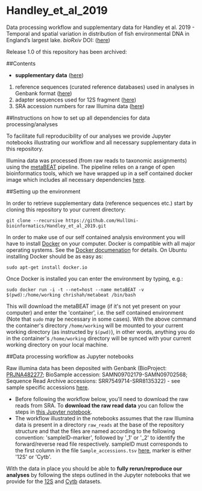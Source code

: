 # Handley_et_al_2019

Data processing workflow and supplementary data for Handley et al. 2019 - Temporal and spatial variation in distribution of fish environmental DNA in England’s largest lake. _bioRxiv_ DOI: ([here](http://sci-hub.tw/10.1101/376400))

Release 1.0 of this repository has been archived: 

##Contents
 - __supplementary data__ ([here](https://github.com/HullUni-bioinformatics/Handley_et_al_2018/tree/master/supplementary_data))
 1. reference sequences (curated reference databases) used in analyses in Genbank format ([here](https://github.com/HullUni-bioinformatics/Handley_et_al_2018/tree/master/supplementary_data/reference_DBs))
 2. adapter sequences used for 12S fragment ([here](https://github.com/HullUni-bioinformatics/Handley_et_al_2018/blob/master/supplementary_data/12S-adapters.fasta))
 3. SRA accession numbers for raw Illumina data ([here](https://github.com/HullUni-bioinformatics/Handley_et_al_2018/blob/master/supplementary_data/Sample_accessions.tsv))

 

##Instructions on how to set up all dependencies for data processing/analyses
 
To facilitate full reproducibility of our analyses we provide Jupyter notebooks illustrating our workflow and all necessary supplementary data in this repository.

Illumina data was processed (from raw reads to taxonomic assignments) using the [metaBEAT](https://github.com/HullUni-bioinformatics/metaBEAT) pipeline. The pipeline relies on a range of open bioinformatics tools, which we have wrapped up in a self contained docker image which includes all necessary dependencies [here](https://hub.docker.com/r/chrishah/metabeat/).

##Setting up the environment

In order to retrieve supplementary data (reference sequences etc.) start by cloning this repository to your current directory:
```
git clone --recursive https://github.com/HullUni-bioinformatics/Handley_et_al_2019.git
```

In order to make use of our self contained analysis environment you will have to install [Docker](https://www.docker.com/) on your computer. Docker is compatible with all major operating systems. See the [Docker documenation](https://docs.docker.com/) for details. On Ubuntu installing Docker should be as easy as:

```
sudo apt-get install docker.io
```

Once Docker is installed you can enter the environment by typing, e.g.:
```
sudo docker run -i -t --net=host --name metaBEAT -v $(pwd):/home/working chrishah/metabeat /bin/bash
```

This will download the metaBEAT image (if it's not yet present on your computer) and enter the 'container', i.e. the self contained environment (Note that `sudo` may be necessary in some cases). With the above command the container's directory `/home/working` will be mounted to your current working directory (as instructed by `$(pwd)`), in other words, anything you do in the container's `/home/working` directory will be synced with your current working directory on your local machine. 
 

##Data processing workflow as Jupyter notebooks

Raw illumina data has been deposited with Genbank (BioProject: [PRJNA482277](https://www.ncbi.nlm.nih.gov/Traces/study/?acc=SRP154799); BioSample accession: SAMN09702179-SAMN09702568; Sequence Read Archive accessions: SRR7549714-SRR8135322) - see sample specific accessions [here](https://github.com/HullUni-bioinformatics/Handley_et_al_2018/blob/master/supplementary_data/Sample_accessions.tsv). 

- Before following the workflow below, you'll need to download the raw reads from SRA. To __download the raw read data__ you can follow the steps in [this Jupyter notebook](https://github.com/HullUni-bioinformatics/Handley_et_al_2018/blob/master/How_to_download_Rawdata_from_SRA.ipynb).
- The workflow illustrated in the notebooks assumes that the raw Illumina data is present in a directory `raw_reads` at the base of the repository structure and that the files are named according to the following convention:
'sampleID-marker', followed by '_1' or '_2' to identify the forward/reverse read file respectively. sampleID must corresponds to the first column in the file `Sample_accessions.tsv` [here](https://github.com/HullUni-bioinformatics/Handley_et_al_2018/blob/master/supplementary_data/Sample_accessions.tsv), marker is either '12S' or 'Cytb'.

With the data in place you should be able to __fully rerun/reproduce our analyses__ by following the steps outlined in the Jupyter notebooks that we provide for the [12S](https://github.com/HullUni-bioinformatics/Handley_et_al_2018/blob/master/12S/12S.ipynb) and [Cytb](https://github.com/HullUni-bioinformatics/Handley_et_al_2018/blob/master/Cytb/Cytb.ipynb) datasets.



